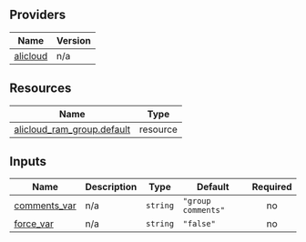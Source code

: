 <!-- BEGIN_TF_DOCS -->
## Providers

| Name | Version |
|------|---------|
| <a name="provider_alicloud"></a> [alicloud](#provider\_alicloud) | n/a |

## Resources

| Name | Type |
|------|------|
| [alicloud_ram_group.default](https://registry.terraform.io/providers/hashicorp/alicloud/latest/docs/resources/ram_group) | resource |

## Inputs

| Name | Description | Type | Default | Required |
|------|-------------|------|---------|:--------:|
| <a name="input_comments_var"></a> [comments\_var](#input\_comments\_var) | n/a | `string` | `"group comments"` | no |
| <a name="input_force_var"></a> [force\_var](#input\_force\_var) | n/a | `string` | `"false"` | no |
<!-- END_TF_DOCS -->    